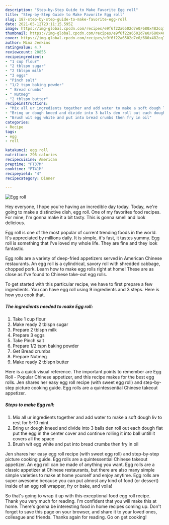 ```yaml
---
description: "Step-by-Step Guide to Make Favorite Egg roll"
title: "Step-by-Step Guide to Make Favorite Egg roll"
slug: 187-step-by-step-guide-to-make-favorite-egg-roll
date: 2021-05-12T23:11:15.595Z
image: https://img-global.cpcdn.com/recipes/e9f6f22a6502d7e0/680x482cq70/egg-roll-recipe-main-photo.jpg
thumbnail: https://img-global.cpcdn.com/recipes/e9f6f22a6502d7e0/680x482cq70/egg-roll-recipe-main-photo.jpg
cover: https://img-global.cpcdn.com/recipes/e9f6f22a6502d7e0/680x482cq70/egg-roll-recipe-main-photo.jpg
author: Mina Jenkins
ratingvalue: 4.7
reviewcount: 20855
recipeingredient:
- "1 cup flour"
- "2 tblspn sugar"
- "2 tblspn milk"
- "3 eggs"
- "Pinch salt"
- "1/2 tspn baking powder"
- " Bread crumbs"
- " Nutmeg"
- "2 tblspn butter"
recipeinstructions:
- "Mix all ur ingredients together and add water to make a soft dough liv to rest for 5-10 mint"
- "Bring ur dough kneed and divide into 3 balls den roll out each dough flat put the egg in the center cover and continue rolling it into ball untill it covers all the space"
- "Brush wit egg white and put into bread crumbs then fry in oil"
categories:
- Recipe
tags:
- egg
- roll

katakunci: egg roll 
nutrition: 296 calories
recipecuisine: American
preptime: "PT37M"
cooktime: "PT41M"
recipeyield: "4"
recipecategory: Dinner

---
```



![Egg roll](https://img-global.cpcdn.com/recipes/e9f6f22a6502d7e0/680x482cq70/egg-roll-recipe-main-photo.jpg)

Hey everyone, I hope you're having an incredible day today. Today, we're going to make a distinctive dish, egg roll. One of my favorites food recipes. For mine, I'm gonna make it a bit tasty. This is gonna smell and look delicious.

Egg roll is one of the most popular of current trending foods in the world. It's appreciated by millions daily. It is simple, it's fast, it tastes yummy. Egg roll is something that I've loved my whole life. They are fine and they look fantastic.

Egg rolls are a variety of deep-fried appetizers served in American Chinese restaurants. An egg roll is a cylindrical, savory roll with shredded cabbage, chopped pork. Learn how to make egg rolls right at home! These are as close as I&#39;ve found to Chinese take-out egg rolls.


To get started with this particular recipe, we have to first prepare a few ingredients. You can have egg roll using 9 ingredients and 3 steps. Here is how you cook that.

<!--inarticleads1-->

##### The ingredients needed to make Egg roll:

1. Take 1 cup flour
1. Make ready 2 tblspn sugar
1. Prepare 2 tblspn milk
1. Prepare 3 eggs
1. Take Pinch salt
1. Prepare 1/2 tspn baking powder
1. Get  Bread crumbs
1. Prepare  Nutmeg
1. Make ready 2 tblspn butter


Here is a quick visual reference. The important points to remember are Egg Roll - Popular Chinese appetizer, and this recipe makes for the best egg rolls. Jen shares her easy egg roll recipe (with sweet egg roll) and step-by-step picture cooking guide. Egg rolls are a quintessential Chinese takeout appetizer. 

<!--inarticleads2-->

##### Steps to make Egg roll:

1. Mix all ur ingredients together and add water to make a soft dough liv to rest for 5-10 mint
1. Bring ur dough kneed and divide into 3 balls den roll out each dough flat put the egg in the center cover and continue rolling it into ball untill it covers all the space
1. Brush wit egg white and put into bread crumbs then fry in oil


Jen shares her easy egg roll recipe (with sweet egg roll) and step-by-step picture cooking guide. Egg rolls are a quintessential Chinese takeout appetizer. An egg roll can be made of anything you want. Egg rolls are a classic appetizer at Chinese restaurants, but there are also many simple simple varieties to make at home yourself and enjoy anytime. Egg rolls are super awesome because you can put almost any kind of food (or dessert) inside of an egg roll wrapper, fry or bake, and voila! 

So that's going to wrap it up with this exceptional food egg roll recipe. Thank you very much for reading. I'm confident that you will make this at home. There's gonna be interesting food in home recipes coming up. Don't forget to save this page on your browser, and share it to your loved ones, colleague and friends. Thanks again for reading. Go on get cooking!
